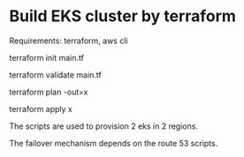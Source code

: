 # Build EKS cluster by terraform

Requirements: terraform, aws cli

terraform init main.tf

terraform validate main.tf

terraform plan -out=x

terraform apply x

The scripts are used to provision 2 eks in 2 regions.

The failover mechanism depends on the route 53 scripts.
